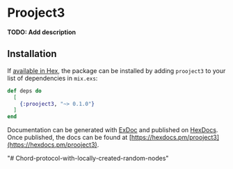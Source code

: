 # Prooject3

**TODO: Add description**

## Installation

If [available in Hex](https://hex.pm/docs/publish), the package can be installed
by adding `prooject3` to your list of dependencies in `mix.exs`:

```elixir
def deps do
  [
    {:prooject3, "~> 0.1.0"}
  ]
end
```

Documentation can be generated with [ExDoc](https://github.com/elixir-lang/ex_doc)
and published on [HexDocs](https://hexdocs.pm). Once published, the docs can
be found at [https://hexdocs.pm/prooject3](https://hexdocs.pm/prooject3).

"# Chord-protocol-with-locally-created-random-nodes" 
